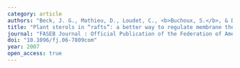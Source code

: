 ```yaml
---
category: article
authors: "Beck, J. G., Mathieu, D., Loudet, C., <b>Buchoux, S.</b>, & Dufourc, E. J."
title: "Plant sterols in “rafts”: a better way to regulate membrane thermal shocks"
journal: "FASEB Journal : Official Publication of the Federation of American Societies for Experimental Biology"
doi: "10.1096/fj.06-7809com"
year: 2007
open_access: true
---
```

